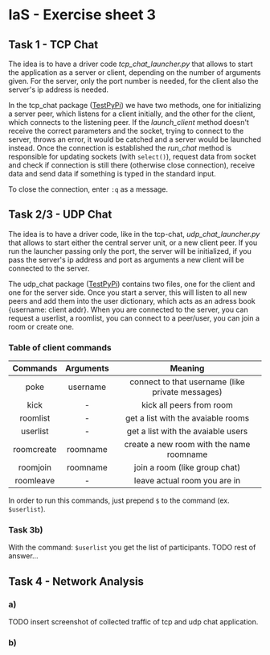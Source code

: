 # IaS - Exercise sheet 3

## Task 1 - TCP Chat
The idea is to have a driver code *tcp_chat_launcher.py* that allows to start the application as a server or client, depending on the number of arguments given. For the server, only the port number is needed, for the client also the server's ip address is needed.

In the tcp_chat package ([TestPyPi](https://test.pypi.org/project/tcp-chat-tobi-ruben/)) we have two methods, one for initializing a server peer, which listens for a client initially, and the other for the client, which connects to the listening peer.
If the *launch_client* method doesn't receive the correct parameters and the socket, trying to connect to the server, throws an error, it would be catched and a server would be launched instead.
Once the connection is established the *run_chat* method is responsible for updating sockets (with `select()`), request data from socket and check if connection is still there (otherwise close connection), receive data and send data if something is typed in the standard input.

To close the connection, enter `:q` as a message.

## Task 2/3 - UDP Chat
The idea is to have a driver code, like in the tcp-chat, *udp_chat_launcher.py* that allows to start either the central server unit, or a new client peer. If you run the launcher passing only the port, the server will be initialized, if you pass the server's ip address and port as arguments a new client will be connected to the server.

The udp_chat package ([TestPyPi](https://test.pypi.org/project/udp-chat-tobi-ruben/)) contains two files, one for the client and one for the server side.
Once you start a server, this will listen to all new peers and add them into the user dictionary, which acts as an adress book {username: client addr}.
When you are connected to the server, you can request a userlist, a roomlist, you can connect to a peer/user, you can join a room or create one.

### Table of client commands
| **Commands** | **Arguments** |                    **Meaning**                   |
|:------------:|:-------------:|:------------------------------------------------:|
| poke         | username      | connect to that username (like private messages) |
| kick         | -             | kick all peers from room                         |
| roomlist     | -             | get a list with the avaiable rooms               |
| userlist     | -             | get a list with the avaiable users               |
| roomcreate   | roomname      | create a new room with the name roomname         |
| roomjoin     | roomname      | join a room (like group chat)                    |
| roomleave    | -             | leave actual room you are in                     |

In order to run this commands, just prepend `$` to the command (ex. `$userlist`).

### Task 3b)
With the command: `$userlist` you get the list of participants.
TODO rest of answer...

## Task 4 - Network Analysis
### a)
TODO insert screenshot of collected traffic of tcp and udp chat application.

### b)

